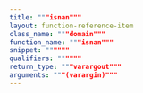 ```yaml
---
title: """isnan"""
layout: function-reference-item
class_name: """domain"""
function_name: """isnan"""
snippet: """"""
qualifiers: """"""
return_type: """varargout"""
arguments: """(varargin)"""
---
```


